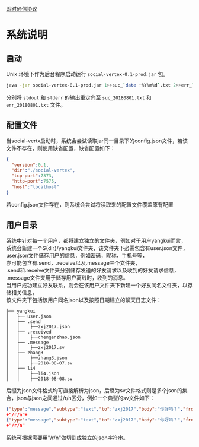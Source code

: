 
[即时通信协议](README.md)

# 系统说明

## 启动
Unix 环境下作为后台程序启动运行 `social-vertex-0.1-prod.jar` 包。

```bash
java -jar social-vertex-0.1-prod.jar 1>>suc_`date +%Y%m%d`.txt 2>>err_`date +%Y%m%d`.txt &
```
分别将 `stdout` 和 `stderr` 的输出重定向至 `suc_20180801.txt` 和 `err_20180801.txt` 文件。

## 配置文件
当social-vertx启动时，系统会尝试读取jar同一目录下的config.json文件，若该文件不存在，则使用缺省配置，缺省配置如下：

```json
{ 
  "version":0.1,
  "dir":"./social-vertex",
  "tcp-port":7373,
  "http-port":7575,
  "host":"localhost"
}
```

若config.json文件存在，则系统会尝试将读取来的配置文件覆盖原有配置

## 用户目录
系统中针对每一个用户，都将建立独立的文件夹，例如对于用户yangkui而言，  
系统会新建一个${dir}/yangkui文件夹，该文件夹下必需包含有user.json文件，  
user.json文件储存用户的信息，例如密码，昵称，手机号等，  
亦可能包含有.send，.receive以及.message三个文件夹，  
.send和.receive文件夹分别储存发送的好友请求以及收到的好友请求信息，  
.message文件夹用于储存用户离线时，收到的消息。  
当用户成功建立好友联系，则会在该用户文件夹下新建一个好友同名文件夹，以存储相关信息，  
该文件夹下包括该用户同名json以及按照日期建立的聊天日志文件：
```text       
├── yangkui    
│   ├── user.json    
│   ├── .send    
│   │    ├──zxj2017.json  
│   ├── .received  
│   │    ├──chengenzhao.json  
│   ├── .message  
│   │    ├──zxj2017.sv  
│   ├── zhang3   
│   │    ├──zhang3.json  
│   │    ├──2018-08-07.sv  
│   ├── li4  
│   │    ├──li4.json  
│   │    ├──2018-08-08.sv  
```

后缀为json文件格式均可直接解析为json，后缀为sv文件格式则是多个json的集合，json与json之间通过/r/n区分，例如一个典型的sv文件如下：  
```json
{"type":"message","subtype":"text","to":"zxj2017","body":"你好吗？","from":"yangkui"}
+"/r/n"+
{"type":"message","subtype":"text","to":"zxj2017","body":"你好吗？","from":"yangkui"}
+"/r/n"  
```
系统可根据需要用"/r/n"做切割成独立的json字符串。
